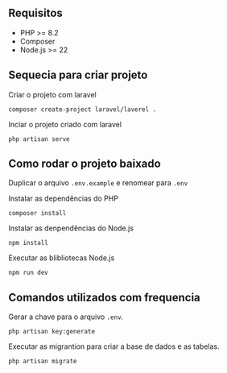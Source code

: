 ## Requisitos

- PHP >= 8.2
- Composer
- Node.js >= 22

## Sequecia para criar projeto

Criar o projeto com laravel

```
composer create-project laravel/laverel .
```

Inciar o projeto criado com laravel

```
php artisan serve
```

## Como rodar o projeto baixado 

Duplicar o arquivo `.env.example` e renomear para `.env`   

Instalar as dependências do PHP
```
composer install
```

Instalar as denpendências do Node.js
```
npm install

```

Executar as blibliotecas Node.js
```
npm run dev
```

## Comandos utilizados com frequencia

Gerar a chave para o arquivo `.env`.
```
php artisan key:generate
```

Executar as migrantion para criar a base de dados e as tabelas.
```
php artisan migrate

```



